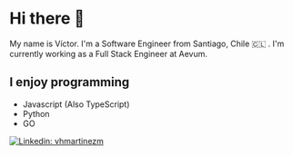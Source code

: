 # Hi there 👋

My name is Víctor. I'm a Software Engineer from Santiago, Chile 🇨🇱 . I'm currently working as a Full Stack Engineer at Aevum.

## I enjoy programming

* Javascript (Also TypeScript)
* Python
* GO

[![Linkedin: vhmartinezm](https://img.shields.io/badge/-vhmartinezm-blue?style=flat-square&logo=Linkedin&logoColor=white&link=https://www.linkedin.com/in/vhmartinezm/)](https://www.linkedin.com/in/vhmartinezm/)
